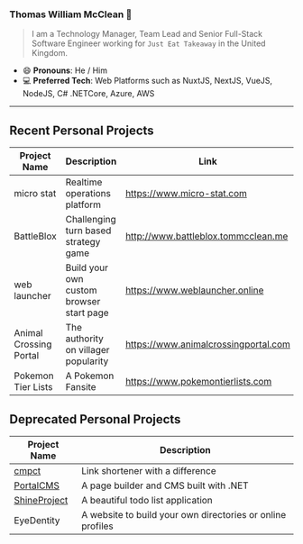 ### Thomas William McClean 👋
> I am a Technology Manager, Team Lead and Senior Full-Stack Software Engineer working for `Just Eat Takeaway` in the United Kingdom.

- 😄 **Pronouns**: He / Him
- 💻 **Preferred Tech**: Web Platforms such as NuxtJS, NextJS, VueJS, NodeJS, C# .NETCore, Azure, AWS

<hr>

## Recent Personal Projects
| Project Name | Description | Link
|---|---|---
| micro stat  | Realtime operations platform | https://www.micro-stat.com
| BattleBlox | Challenging turn based strategy game | http://www.battleblox.tommcclean.me   
| web launcher  | Build your own custom browser start page | https://www.weblauncher.online
| Animal Crossing Portal | The authority on villager popularity | https://www.animalcrossingportal.com
| Pokemon Tier Lists | A Pokemon Fansite | https://www.pokemontierlists.com

## Deprecated Personal Projects
| Project Name | Description
|---|---
| [cmpct](https://github.com/cmpct-io)  | Link shortener with a difference
| [PortalCMS](https://github.com/tommcclean/PortalCMS) | A page builder and CMS built with .NET
| [ShineProject](https://github.com/shineproject-io)  | A beautiful todo list application
| EyeDentity  | A website to build your own directories or online profiles
